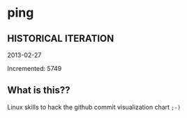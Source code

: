 # ping

## HISTORICAL ITERATION
2013-02-27

Incremented: 5749

## What is this?? 
Linux skills to hack the github commit visualization chart `;-)`
